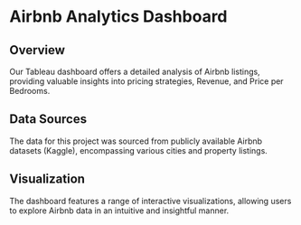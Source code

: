 # Airbnb Analytics Dashboard

## Overview

Our Tableau dashboard offers a detailed analysis of Airbnb listings, providing valuable insights into pricing strategies, Revenue, and Price per Bedrooms.

## Data Sources

The data for this project was sourced from publicly available Airbnb datasets (Kaggle), encompassing various cities and property listings.

## Visualization

The dashboard features a range of interactive visualizations, allowing users to explore Airbnb data in an intuitive and insightful manner.

